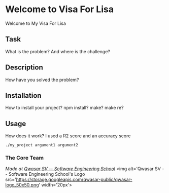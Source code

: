 # Welcome to Visa For Lisa
Welcome to My Visa For Lisa

## Task
What is the problem? And where is the challenge?


## Description
How have you solved the problem?


## Installation
How to install your project? npm install? make? make re?

## Usage
How does it work?
I used a R2 score and an accuracy score


```
./my_project argument1 argument2
```

### The Core Team


<span><i>Made at <a href='https://qwasar.io'>Qwasar SV -- Software Engineering School</a></i></span>
<span><img alt='Qwasar SV -- Software Engineering School's Logo src='https://storage.googleapis.com/qwasar-public/qwasar-logo_50x50.png' width='20px'></span>
